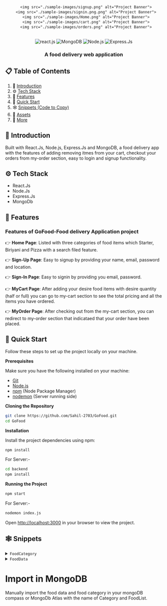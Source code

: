 <div align="center">
  <br />
    
      <img src="./sample-images/signup.png" alt="Project Banner">
      <img src="./sample-images/signin.png.png" alt="Project Banner">
      <img src="./sample-images/Home.png" alt="Project Banner">
      <img src="./sample-images/cart.png" alt="Project Banner">
      <img src="./sample-images/orders.png" alt="Project Banner">
    
  <br />

  <div>
    <img src="https://img.shields.io/badge/react-%2320232a.svg?style=for-the-badge&logo=react&logoColor=%2361DAFB" alt="react.js" />
    <img src="https://img.shields.io/badge/MongoDB-%234ea94b.svg?style=for-the-badge&logo=mongodb&logoColor=white" alt="MongoDB" />
    <img src="https://img.shields.io/badge/node.js-6DA55F?style=for-the-badge&logo=node.js&logoColor=white" alt="Node.js" />
    <img src="https://img.shields.io/badge/express.js-%23404d59.svg?style=for-the-badge&logo=express&logoColor=%2361DAFB" alt="Express.Js" />
  </div>

  <h3 align="center">A food delivery web application </h3>

   
</div>

## 📋 <a name="table">Table of Contents</a>

1. 🤖 [Introduction](#introduction)
2. ⚙️ [Tech Stack](#tech-stack)
3. 🔋 [Features](#features)
4. 🤸 [Quick Start](#quick-start)
5. 🕸️ [Snippets (Code to Copy)](#snippets)
6. 🔗 [Assets](#links)
7. 🚀 [More](#more)


## <a name="introduction">🤖 Introduction</a>

Built with React.Js, Node.js, Express.Js and MongoDB, a food delivery app with the features of adding removing itmes from your cart, checkout your orders from my-order section, easy to login and signup functionality.



## <a name="tech-stack">⚙️ Tech Stack</a>

- React.Js
- Node.Js
- Express.Js
- MongoDb


## <a name="features">🔋 Features</a>

### Features of GoFood-Food delivery Application project


👉 **Home Page**: Listed with three categories of food items which Starter, Biriyani and Pizza with a search filed feature.
  
👉 **Sign-Up Page**: Easy to signup by providing your name, email, password and location.

👉 **Sign-In Page**: Easy to signin by providing you email, password.

👉 **MyCart Page**: After adding your desire food items with desire quantity (half or full) you can go to my-cart section to see the total pricing and all the items you have ordered.

👉 **MyOrder Page**: After checking out from the my-cart section, you can redirect to my-order section that indicataed that your order have been placed.




## <a name="quick-start">🤸 Quick Start</a>

Follow these steps to set up the project locally on your machine.

**Prerequisites**

Make sure you have the following installed on your machine:

- [Git](https://git-scm.com/)
- [Node.js](https://nodejs.org/en)
- [npm](https://www.npmjs.com/) (Node Package Manager)
- [nodemon](https://nodemon.io/) (Server running side)

**Cloning the Repository**

```bash
git clone https://github.com/Sahil-2703/GoFood.git
cd GoFood
```

**Installation**

Install the project dependencies using npm:

```bash
npm install
```

For Server:-

```bash
cd backend 
npm install
```


**Running the Project**

```bash
npm start
```

For Server:-

```bash
nodemon index.js
```

Open [http://localhost:3000](http://localhost:3000) in your browser to view the project.

## <a name="snippets">🕸️ Snippets</a>

<details>
<summary><code>FoodCategory</code></summary>

```json
[
    {
        "CategoryName": "Biryani/Rice"
    },
    {
        "CategoryName": "Starter"
    },
    {
        "CategoryName": "Pizza"
    }
]
```

</details>

<details>
<summary><code>FoodData</code></summary>

```json
[
    {
        "CategoryName": "Biryani/Rice",
        "name": "Chicken Fried Rice",
        "img": "https://images.unsplash.com/photo-1603133872878-684f208fb84b?ixlib=rb-1.2.1&ixid=MnwxMjA3fDB8MHxzZWFyY2h8MXx8Y2hpY2tlbiUyMGZyaWVkJTIwcmljZXxlbnwwfHwwfHw%3D&auto=format&fit=crop&w=500&q=60",
        "options": [
            {
                "half": "130",
                "full": "220"
            }
        ],
        "description": "Made using Indian masalas and Basmati rice. Barbequed pieces of Paneer/Chicken/Mutton were added."
    },
    {
        "CategoryName": "Biryani/Rice",
        "name": "Veg Fried Rice",
        "img": "https://images.unsplash.com/photo-1645177628172-a94c1f96e6db?ixlib=rb-1.2.1&ixid=MnwxMjA3fDB8MHxzZWFyY2h8MXx8dmVnJTIwZnJpZWQlMjByaWNlfGVufDB8fDB8fA%3D%3D&auto=format&fit=crop&w=500&q=60",
        "options": [
            {
                "half": "110",
                "full": "200"
            }
        ],
        "description": "Made using Indian masalas and Basmati rice. Barbequed pieces of Paneer/Chicken/Mutton were added."
    },
    {
        "CategoryName": "Biryani/Rice",
        "name": "Fish Biryani",
        "img": "https://media.istockphoto.com/photos/king-fish-biryani-with-raita-served-in-a-golden-dish-isolated-on-dark-picture-id1409942571?b=1&k=20&m=1409942571&s=170667a&w=0&h=ozlMJf5hsDmS2sSdEdBWnoSZOEITef4qGMeWeq2lyTc=",
        "options": [
            {
                "half": "200",
                "full": "320"
            }
        ],
        "description": "Made using Indian masalas and Basmati rice. Barbequed pieces of Paneer/Chicken/Mutton were added."
    },
    {
        "CategoryName": "Biryani/Rice",
        "name": "Chicken Biryani",
        "img": "https://cdn.pixabay.com/photo/2019/11/04/12/16/rice-4601049__340.jpg",
        "options": [
            {
                "half": "170",
                "full": "300"
            }
        ],
        "description": "Made using Indian masalas and Basmati rice. Barbequed pieces of Paneer/Chicken/Mutton were added."
    },
    {
        "CategoryName": "Biryani/Rice",
        "name": "Veg Biryani",
        "img": "https://media.istockphoto.com/photos/veg-biryani-picture-id1363306527?b=1&k=20&m=1363306527&s=170667a&w=0&h=VCbro7CX8nq2kruynWOCO2GbMGCea2dDJy6O6ebCKD0=",
        "options": [
            {
                "half": "150",
                "full": "260"
            }
        ],
        "description": "Made using Indian masalas and Basmati rice. Barbequed pieces of Paneer/Chicken/Mutton were added."
    },
    {
        "CategoryName": "Biryani/Rice",
        "name": "Prawns Fried Rice",
        "img": "https://cdn.pixabay.com/photo/2018/03/23/08/27/thai-fried-rice-3253027__340.jpg",
        "options": [
            {
                "half": "120",
                "full": "220"
            }
        ],
        "description": "Made using Indian masalas and Basmati rice. Barbequed pieces of Paneer/Chicken/Mutton were added."
    },
    {
        "CategoryName": "Starter",
        "name": "Chilli Paneer",
        "img": "https://media.istockphoto.com/photos/spicy-paneer-or-chilli-paneer-or-paneer-tikka-or-cottage-cheese-in-picture-id697316634?b=1&k=20&m=697316634&s=170667a&w=0&h=bctfHdYTz9q2dJUnuxGRDUUwC9UBWjL_oQo5ECVVDAs=",
        "options": [
            {
                "half": "120",
                "full": "200"
            }
        ],
        "description": "Made using Indian masalas and Basmati rice. Barbequed pieces of Paneer/Chicken/Mutton were added."
    },
    {
        "CategoryName": "Starter",
        "name": "Paneer 65",
        "img": "https://media.istockphoto.com/photos/paneer-tikka-kabab-in-red-sauce-is-an-indian-dish-made-from-chunks-of-picture-id1257507446?b=1&k=20&m=1257507446&s=170667a&w=0&h=Nd7QsslbvPqOcvwu1bY0rEPZXJqwoKTYCal3nty4X-Y=",
        "options": [
            {
                "half": "150",
                "full": "260"
            }
        ],
        "description": "Made using Indian masalas and Basmati rice. Barbequed pieces of Paneer/Chicken/Mutton were added."
    },
    {
        "CategoryName": "Starter",
        "name": "Chicken Tikka",
        "img": "https://images.unsplash.com/photo-1599487488170-d11ec9c172f0?ixlib=rb-1.2.1&ixid=MnwxMjA3fDB8MHxzZWFyY2h8MXx8Y2hpY2tlbiUyMHRpa2thfGVufDB8fDB8fA%3D%3D&auto=format&fit=crop&w=500&q=60",
        "options": [
            {
                "half": "170",
                "full": "300"
            }
        ],
        "description": "Made using Indian masalas and Basmati rice. Barbequed pieces of Paneer/Chicken/Mutton were added."
    },
    {
        "CategoryName": "Starter",
        "name": "Paneer Tikka",
        "img": "https://media.istockphoto.com/photos/paneer-tikka-at-skewers-in-black-bowl-at-dark-slate-background-paneer-picture-id1186759790?k=20&m=1186759790&s=612x612&w=0&h=e9MlX_7cZtq9_-ORGLPNU27VNP6SvDz7s-iwTxrf7wU=",
        "options": [
            {
                "half": "170",
                "full": "250"
            }
        ],
        "description": "Made using Indian masalas and Basmati rice. Barbequed pieces of Paneer/Chicken/Mutton were added."
    },
    {
        "CategoryName": "Pizza",
        "name": "Chicken Cheese Pizza",
        "img": "https://media.istockphoto.com/photos/double-topping-pizza-on-the-wooden-desk-isolated-picture-id1074109872?k=20&m=1074109872&s=612x612&w=0&h=JoYwwTfU_mMBykXpRB_DmgeecfotutOIO9pV5_JObpk=",
        "options": [
            {
                "regular": "120",
                "medium": "230",
                "large": "350"
            }
        ],
        "description": "Made using Indian masalas and Basmati rice. Barbequed pieces of Paneer/Chicken/Mutton were added."
    },
    {
        "CategoryName": "Pizza",
        "name": "Mix Veg Pizza",
        "img": "https://media.istockphoto.com/photos/chinese-food-veg-pizza-picture-id1341905237?k=20&m=1341905237&s=612x612&w=0&h=Lbuza1Ig5cC1PwQhqTsq-Uac8hg1W-V0Wx4d4lqDeB0=",
        "options": [
            {
                "regular": "100",
                "medium": "200",
                "large": "300"
            }
        ],
        "description": "Made using Indian masalas and Basmati rice. Barbequed pieces of Paneer/Chicken/Mutton were added."
    }
]

```

</details>

# Import in MongoDB

Manually import the food data and food category in your mongoDB compass or MongoDb Atlas with the name of Category and FoodList.
